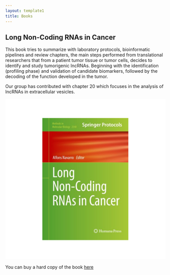 ```yaml
---
layout: template1
title: Books
---
```


## Long Non-Coding RNAs in Cancer

This book tries to summarize with laboratory protocols, bioinformatic pipelines and review chapters, the main steps performed from translational researchers that from a patient tumor tissue or tumor cells, decides to identify and study tumorigenic lncRNAs. Beginning with the identification (profiling phase) and validation of candidate biomarkers, followed by the decoding of the function developed in the tumor. 

Our group has contributed with chapter 20 which focuses in the analysis of lncRNAs in extracellular vesicles.

![image](assets/img/lncRNA_book_Springer.png)

You can buy a hard copy of the book [here]("https://www.springer.com/gp/book/9781071615805")



